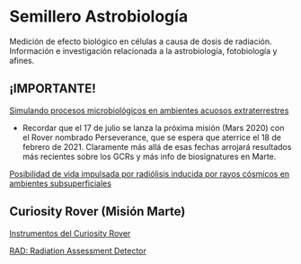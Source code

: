 # Semillero Astrobiología
Medición de efecto biológico en células a causa de dosis de radiación.
Información e investigación relacionada a la astrobiología, fotobiología y afines.

## ¡IMPORTANTE!

[Simulando procesos microbiológicos en ambientes acuosos extraterrestres](Marte/Simulating-microbial-processes-extraterrestrial-environments.pdf)

+ Recordar que el 17 de julio se lanza la próxima misión (Mars 2020) con el Rover nombrado Perseverance, que se espera que aterrice el 18 de febrero de 2021. Claramente más allá de esas fechas arrojará resultados más recientes sobre los GCRs y más info de biosignatures en Marte.

[Posibilidad de vida impulsada por radiólisis inducida por rayos cósmicos en ambientes subsuperficiales](Marte/IMPORTANTEEEPossibilityofGCR-inducedradiolysis-powered-life-in-Universe.pdf)

## Curiosity Rover (Misión Marte)

[Instrumentos del Curiosity Rover](https://mars.nasa.gov/msl/spacecraft/instruments/summary/)

[RAD: Radiation Assessment Detector](https://mars.nasa.gov/msl/spacecraft/instruments/rad/)





